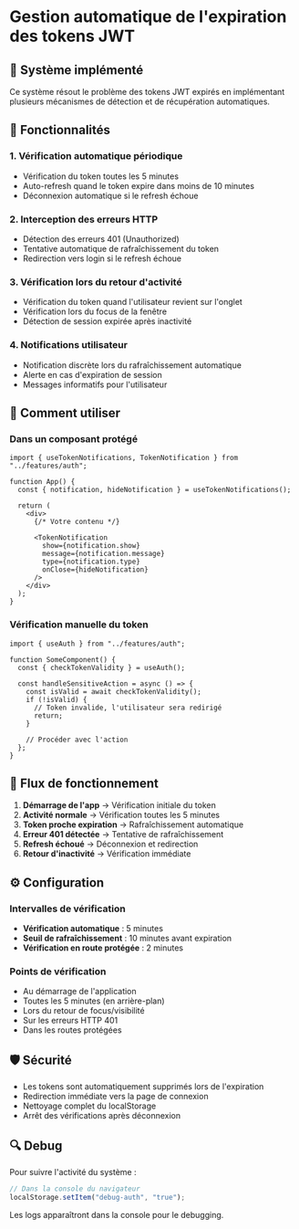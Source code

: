 # Gestion automatique de l'expiration des tokens JWT

## 🔧 Système implémenté

Ce système résout le problème des tokens JWT expirés en implémentant plusieurs mécanismes de détection et de récupération automatiques.

## 🚀 Fonctionnalités

### 1. **Vérification automatique périodique**

- Vérification du token toutes les 5 minutes
- Auto-refresh quand le token expire dans moins de 10 minutes
- Déconnexion automatique si le refresh échoue

### 2. **Interception des erreurs HTTP**

- Détection des erreurs 401 (Unauthorized)
- Tentative automatique de rafraîchissement du token
- Redirection vers login si le refresh échoue

### 3. **Vérification lors du retour d'activité**

- Vérification du token quand l'utilisateur revient sur l'onglet
- Vérification lors du focus de la fenêtre
- Détection de session expirée après inactivité

### 4. **Notifications utilisateur**

- Notification discrète lors du rafraîchissement automatique
- Alerte en cas d'expiration de session
- Messages informatifs pour l'utilisateur

## 📖 Comment utiliser

### Dans un composant protégé

```tsx
import { useTokenNotifications, TokenNotification } from "../features/auth";

function App() {
  const { notification, hideNotification } = useTokenNotifications();

  return (
    <div>
      {/* Votre contenu */}

      <TokenNotification
        show={notification.show}
        message={notification.message}
        type={notification.type}
        onClose={hideNotification}
      />
    </div>
  );
}
```

### Vérification manuelle du token

```tsx
import { useAuth } from "../features/auth";

function SomeComponent() {
  const { checkTokenValidity } = useAuth();

  const handleSensitiveAction = async () => {
    const isValid = await checkTokenValidity();
    if (!isValid) {
      // Token invalide, l'utilisateur sera redirigé
      return;
    }

    // Procéder avec l'action
  };
}
```

## 🔄 Flux de fonctionnement

1. **Démarrage de l'app** → Vérification initiale du token
2. **Activité normale** → Vérification toutes les 5 minutes
3. **Token proche expiration** → Rafraîchissement automatique
4. **Erreur 401 détectée** → Tentative de rafraîchissement
5. **Refresh échoué** → Déconnexion et redirection
6. **Retour d'inactivité** → Vérification immédiate

## ⚙️ Configuration

### Intervalles de vérification

- **Vérification automatique** : 5 minutes
- **Seuil de rafraîchissement** : 10 minutes avant expiration
- **Vérification en route protégée** : 2 minutes

### Points de vérification

- Au démarrage de l'application
- Toutes les 5 minutes (en arrière-plan)
- Lors du retour de focus/visibilité
- Sur les erreurs HTTP 401
- Dans les routes protégées

## 🛡️ Sécurité

- Les tokens sont automatiquement supprimés lors de l'expiration
- Redirection immédiate vers la page de connexion
- Nettoyage complet du localStorage
- Arrêt des vérifications après déconnexion

## 🔍 Debug

Pour suivre l'activité du système :

```javascript
// Dans la console du navigateur
localStorage.setItem("debug-auth", "true");
```

Les logs apparaîtront dans la console pour le debugging.
